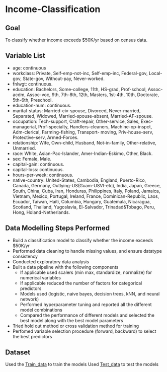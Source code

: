 # Income-Classification

## Goal
To classify whether income exceeds $50K/yr based on census data.

## Variable List

* age: continuous
* workclass: Private, Self-emp-not-inc, Self-emp-inc, Federal-gov, Local-gov, State-gov, Without-pay, Never-worked.
* fnlwgt: continuous.
* education: Bachelors, Some-college, 11th, HS-grad, Prof-school, Assoc-acdm, Assoc-voc, 9th, 7th-8th, 12th, Masters, 1st-4th, 10th, Doctorate, 5th-6th, Preschool.
* education-num: continuous.
* marital-status: Married-civ-spouse, Divorced, Never-married, Separated, Widowed, Married-spouse-absent, Married-AF-spouse.
* occupation: Tech-support, Craft-repair, Other-service, Sales, Exec-managerial, Prof-specialty, Handlers-cleaners, Machine-op-inspct, Adm-clerical, Farming-fishing, Transport- moving, Priv-house-serv, Protective-serv, Armed-Forces.
* relationship: Wife, Own-child, Husband, Not-in-family, Other-relative, Unmarried.
* race: White, Asian-Pac-Islander, Amer-Indian-Eskimo, Other, Black.
* sex: Female, Male.
* capital-gain: continuous.
* capital-loss: continuous.
* hours-per-week: continuous.
* native-country: United-States, Cambodia, England, Puerto-Rico, Canada, Germany, Outlying-US(Guam-USVI-etc), India, Japan, Greece, South, China, Cuba, Iran, Honduras, Philippines, Italy, Poland, Jamaica, Vietnam, Mexico, Portugal, Ireland, France, Dominican-Republic, Laos, Ecuador, Taiwan, Haiti, Columbia, Hungary, Guatemala, Nicaragua, Scotland, Thailand, Yugoslavia, El-Salvador, Trinadad&Tobago, Peru, Hong, Holand-Netherlands.

## Data Modelling Steps Performed
* Build a classification model to classify whether the income exceeds $50K/yr
* Performed data cleaning to handle missing values, and ensure datatype consistency
* Conducted exploratory data analysis
* Built a data pipeline with the following components
  * If applicable used scalers (min max, standardize, normalize) for numerical variables
  * If applicable reduced the number of factors for categorical predictors
  * Models used (logistic, naive bayes, decision trees, kNN, and neural network)
  * Performed hyperparameter tuning and reported all the different model combinations
  * Compared the performance of different models and selected the best model along with the best model parameters
* Tried hold out method or cross validation method for training
* Perfomed variable selection procedure (forward, backward) to select the best predictors 

## Dataset
Used the [Train_data](Train_data.csv) to train the models
Used [Test_data](Test_data.csv) to test the models
